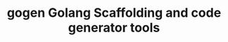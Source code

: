 ---
home: true
title: gogen Golang Scaffolding and code generator tools
heroImage: /hero.png
actions:
  - text: Get Started
    link: /getting-started/
    type: primary
  - text: Introduction
    link: /introduction/README.md
    type: secondary
features:
  - title: Simplicity
    details: Starts from golang interface, no need to learn new IDL(interface definition language), such as OpenAPI or Protobuf
  - title: High-performance
    details: Adopt HttpRouter (which is also used by gin) as http request router for REST, gRPC as underlying RPC framework for microservice
  - title: Robust
    details: The code quality is reliable, and it is still being optimized and iterated, which has been fully tested by online production practice
  - title: Low-code
    details: Powerful code generator cli built-in. After defining your interface methods, your only job is implementing your awesome idea.
  - title: Service Governance
    details: Built-in service governance support including client-side load balancer, rate limiter, circuit breaker, bulkhead, timeout, retry, tracing, logging and more.
  - title: Monolith and Microservice 
    details: Supporting both monolith and microservice architectures gives you flexibility to design your system.
footer: MIT Licensed | Copyright © 2022-present go-doudou contributors
---